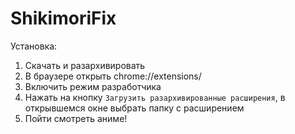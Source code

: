 # ShikimoriFix
Установка:
1) Скачать и разархивировать
2) В браузере открыть chrome://extensions/
3) Включить режим разработчика 
4) Нажать на кнопку `Загрузить разархивированные расширения`, в открывшемся окне выбрать папку с расширением
5) Пойти смотреть аниме!
